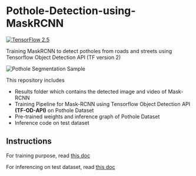 # Pothole-Detection-using-MaskRCNN
[![TensorFlow 2.5](https://img.shields.io/badge/TensorFlow-2.5-FF6F00?logo=tensorflow)](https://github.com/tensorflow/tensorflow/releases/tag/v2.5.0)

Training MaskRCNN to detect potholes from roads and streets using Tensorflow Object Detection API (TF version 2)

![Pothole Segmentation Sample](results/detected_output.gif)

This repository includes 
* Results folder which contains the detected image and video of Mask-RCNN 
* Training Pipeline for Mask-RCNN using Tensorflow Object Detection API **(TF-OD-API)** on Pothole Dataset
* Pre-trained weights and inference graph of Pothole Dataset
* Inference code on test dataset 

## Instructions 
For training purpose, read [this doc](https://github.com/NyanSwanAung/Pothole-Detection-using-MaskRCNN/blob/main/train)

For inferencing on test dataset, read [this doc](https://github.com/NyanSwanAung/Pothole-Detection-using-MaskRCNN/blob/main/inference)
